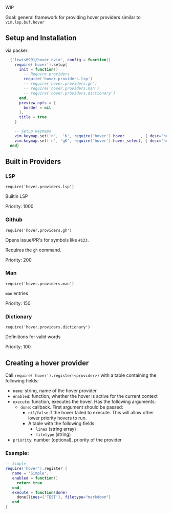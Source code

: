 
WIP

Goal: general framework for providing hover providers similar to `vim.lsp.buf.hover`

## Setup and Installation

via packer:

```lua
  {'lewis6991/hover.nvim', config = function()
    require('hover').setup{
      init = function()
        -- Require providers
        require('hover.providers.lsp')
        -- require('hover.providers.gh')
        -- require('hover.providers.man')
        -- require('hover.providers.dictionary')
      end,
      preview_opts = {
        border = nil
      },
      title = true
    }

    -- Setup keymaps
    vim.keymap.set('n',  'K', require('hover').hover       , { desc='hover.nvim'         })
    vim.keymap.set('n', 'gK', require('hover').hover_select, { desc='hover.nvim (select)' })
  end}
```

## Built in Providers

### LSP
`require('hover.providers.lsp')`

Builtin LSP

Priority: 1000

### Github
`require('hover.providers.gh')`

Opens issue/PR's for symbols like `#123`.

Requires the `gh` command.

Priority: 200

### Man
`require('hover.providers.man')`

`man` entries

Priority: 150

### Dictionary
`require('hover.providers.dictionary')`

Definitions for valid words

Priority: 100

## Creating a hover provider

Call `require('hover').register(<provider>)` with a table containing the following fields:

- `name`: string, name of the hover provider
- `enabled`: function, whether the hover is active for the current context
- `execute`: function, executes the hover. Has the following arguments:
    - `done`: callback. First argument should be passed:
        - `nil`/`false` if the hover failed to execute. This will allow other lower priority hovers to run.
        - A table with the following fields:
          - `lines` (string array)
          - `filetype` (string)
- `priority`: number (optional), priority of the provider


### Example:

```lua
-- Simple
require('hover').register {
   name = 'Simple',
   enabled = function()
     return true
   end,
   execute = function(done)
     done{lines={'TEST'}, filetype="markdown"}
   end
}
```
